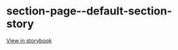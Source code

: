 # section-page--default-section-story

[View in storybook](https://raw.githack.com/Independent-Digital-News-and-Media-Ltd/indy100-pwamp-sb/PR-261-sb/index.html?path=/story/section-page--default-section-story)